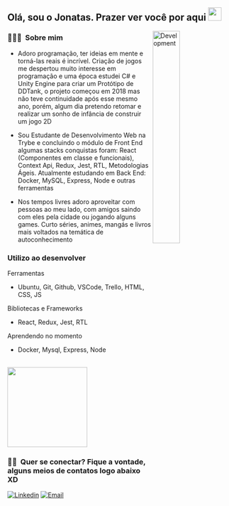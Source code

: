 <h2> Olá, sou o Jonatas. Prazer ver você por aqui <img src="https://raw.githubusercontent.com/iampavangandhi/iampavangandhi/master/gifs/Hi.gif" width="30px"></h2>

<img width="35%" align="right" alt="Development" src="https://camo.githubusercontent.com/95475d0056f99f50fba3b5f027ac9fbb15d0fc422f675d445df20ccac6e70539/68747470733a2f2f63646e2e686173686e6f64652e636f6d2f7265732f686173686e6f64652f696d6167652f75706c6f61642f76313632313730353534323433372f3473685579456b32742e676966" />
<h3> 👨🏻‍💻 &nbsp;Sobre mim </h3>

- Adoro programação, ter ideias em mente e torná-las reais é incrível. Criação de jogos me despertou muito interesse em programação e uma época estudei C# e Unity Engine para criar um Protótipo de DDTank, o projeto começou em 2018 mas não teve continuidade após esse mesmo ano, porém, algum dia pretendo retomar e realizar um sonho de infância de construir um jogo 2D <br> 

- Sou Estudante de Desenvolvimento Web na Trybe e concluindo o módulo de Front End algumas stacks conquistas foram: React (Componentes em classe e funcionais), Context Api, Redux, Jest, RTL, Metodologias Ágeis. Atualmente estudando em Back End: Docker, MySQL, Express, Node e outras ferramentas <br>

- Nos tempos livres adoro aproveitar com pessoas ao meu lado, com amigos saindo com eles pela cidade ou jogando alguns games. Curto séries, animes, mangás e livros mais voltados na temática de autoconhecimento <br>

<h3>Utilizo ao desenvolver</h3>

Ferramentas <br>
- Ubuntu, Git, Github, VSCode, Trello, HTML, CSS, JS
  
Bibliotecas e Frameworks <br>
- React, Redux, Jest, RTL
  
Aprendendo no momento   
- Docker, Mysql, Express, Node
<br/>
  

<a href="https://github.com/AVS1508">
  <img height="180em" src="https://github-readme-stats.vercel.app/api?username=jonatasqueirozlima&theme=buefy&show_icons=true" />
<!--   <img height="180em" src="https://github-readme-stats.vercel.app/api/top-langs/?username=jonatasqueirozlima&theme=buefy&layout=compact" /> -->
</a>

<br/>

<h3> 🤝🏻 &nbsp;Quer se conectar? Fique a vontade, alguns meios de contatos logo abaixo XD </h3>

<!-- <p align="center"> -->
<a href="https://www.linkedin.com/in/jonatasqueirozlima//"><img alt="Linkedin" src="https://img.shields.io/badge/LinkedIn-0077B5?style=for-the-badge&logo=linkedin&logoColor=white"></a>
<a href="mailto:joqlima5@gmail.com"><img alt="Email" src="https://img.shields.io/badge/Gmail-D14836?style=for-the-badge&logo=gmail&logoColor=white"></a>
<!-- </p> -->
